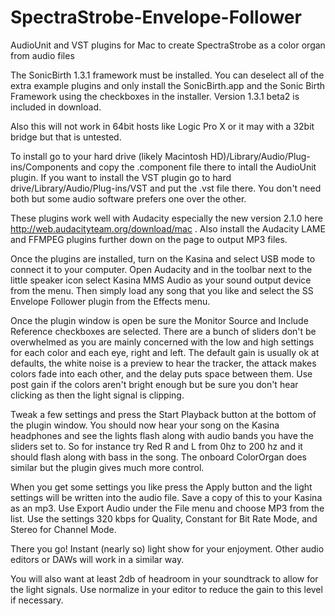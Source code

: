 # SpectraStrobe-Envelope-Follower
AudioUnit and VST plugins for Mac to create SpectraStrobe as a color organ from audio files

The SonicBirth 1.3.1 framework must be installed. You can deselect all of the extra example plugins and only install the SonicBirth.app and the Sonic Birth Framework using the checkboxes in the installer. Version 1.3.1 beta2 is included in download.

Also this will not work in 64bit hosts like Logic Pro X or it may with a 32bit bridge but that is untested.

To install go to your hard drive (likely Macintosh HD)/Library/Audio/Plug-ins/Components and copy the .component file there to intall the AudioUnit plugin. If you want to install the VST plugin go to hard drive/Library/Audio/Plug-ins/VST and put the .vst file there. You don't need both but some audio software prefers one over the other.

These plugins work well with Audacity especially the new version 2.1.0 here <http://web.audacityteam.org/download/mac> . Also install the Audacity LAME and FFMPEG plugins further down on the page to output MP3 files.

Once the plugins are installed, turn on the Kasina and select USB mode to connect it to your computer. Open Audacity and in the toolbar next to the little speaker icon select Kasina MMS Audio as your sound output device from the menu. Then simply load any song that you like and select the SS Envelope Follower plugin from the Effects menu. 

Once the plugin window is open be sure the Monitor Source and Include Reference checkboxes are selected. There are a bunch of sliders don't be overwhelmed as you are mainly concerned with the low and high settings for each color and each eye, right and left. The default gain is usually ok at defaults, the white noise is a preview to hear the tracker, the attack makes colors fade into each other, and the delay puts space between them. Use post gain if the colors aren't bright enough but be sure you don't hear clicking as then the light signal is clipping. 

Tweak a few settings and press the Start Playback button at the bottom of the plugin window. You should now hear your song on the Kasina headphones and see the lights flash along with audio bands you have the sliders set to. So for instance try Red R and L from 0hz to 200 hz and it should flash along with bass in the song. The onboard ColorOrgan does similar but the plugin gives much more control.

When you get some settings you like press the Apply button and the light settings will be written into the audio file. Save a copy of this to your Kasina as an mp3. Use Export Audio under the File menu and choose MP3 from the list. Use the settings 320 kbps for Quality, Constant for Bit Rate Mode, and Stereo for Channel Mode.

There you go! Instant (nearly so) light show for your enjoyment. Other audio editors or DAWs will work in a similar way.

You will also want at least 2db of headroom in your soundtrack to allow for the light signals. Use normalize in your editor to reduce the gain to this level if necessary.
